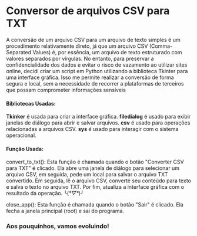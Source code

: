 # Conversor de arquivos CSV para TXT
A conversão de um arquivo CSV para um arquivo de texto simples é um procedimento relativamente direto, já que um arquivo CSV (Comma-Separated Values) é, por essência, um arquivo de texto estruturado com valores separados por vírgulas. No entanto, para preservar a confidencialidade dos dados e evitar o risco de vazamento ao utilizar sites online, decidi criar um script em Python utilizando a biblioteca Tkinter para uma interface gráfica. Isso me permite realizar a conversão de forma segura e local, sem a necessidade de recorrer a plataformas de terceiros que possam comprometer informações sensíveis

#### Bibliotecas Usadas:
**Tkinker** é usada para criar a interface gráfica.
**filedialog** é usado para exibir janelas de diálogo para abrir e salvar arquivos.
**csv** é usado para operações relacionadas a arquivos CSV.
**sys** é usado para interagir com o sistema operacional.

#### Função Usada:
convert_to_txt(): Esta função é chamada quando o botão "Converter CSV para TXT" é clicado. Ela abre uma janela de diálogo para selecionar um arquivo CSV, em seguida, pede um local para salvar o arquivo TXT convertido. Em seguida, lê o arquivo CSV, converte seu conteúdo para texto e salva o texto no arquivo TXT. Por fim, atualiza a interface gráfica com o resultado da operação. ╰(*°▽°*)╯

close_app(): Esta função é chamada quando o botão "Sair" é clicado. Ela fecha a janela principal (root) e sai do programa.

### Aos pouquinhos, vamos evoluindo!



